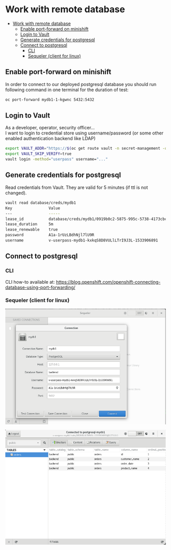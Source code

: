 # Work with remote database


<!-- @import "[TOC]" {cmd="toc" depthFrom=1 depthTo=6 orderedList=false} -->

<!-- code_chunk_output -->

* [Work with remote database](#work-with-remote-database)
	* [Enable port-forward on minishift](#enable-port-forward-on-minishift)
	* [Login to Vault](#login-to-vault)
	* [Generate credentials for postgresql](#generate-credentials-for-postgresql)
	* [Connect to postgresql](#connect-to-postgresql)
		* [CLI](#cli)
		* [Sequeler (client for linux)](#sequeler-client-for-linux)

<!-- /code_chunk_output -->


## Enable port-forward on minishift
In order to connect to our deployed postgresql database you should run following command in one terminal for the duration of test:
```bash
oc port-forward mydb1-1-kgwnc 5432:5432
```

## Login to Vault
As a developer, operator, security officer...  
I want to login to credential store using username/password (or some other enabled authentication backend like LDAP)
```bash
export VAULT_ADDR="https://$(oc get route vault -n secret-management -o jsonpath={.spec.host} --as=admin)"
export VAULT_SKIP_VERIFY=true
vault login -method="userpass" username="..."
```

## Generate credentials for postgresql
Read credentials from Vault. They are valid for 5 minutes (if ttl is not changed).  
```bash
vault read database/creds/mydb1
Key                Value
---                -----
lease_id           database/creds/mydb1/0919b0c2-5875-995c-5738-4173cbcca933
lease_duration     5m
lease_renewable    true
password           A1a-1rUzLBdhNjl7lU9R
username           v-userpass-mydb1-kxkqS8D8VULlLTrI9J3L-1533906891
```

## Connect to postgresql
### CLI
CLI how-to available at: https://blog.openshift.com/openshift-connecting-database-using-port-forwarding/

### Sequeler (client for linux)
![sequeler-new-connection](/assets/sequeler-new-connection.png)
<!-- pagebreak -->

![sequeler-orders-table](/assets/sequeler-orders-table.png)
